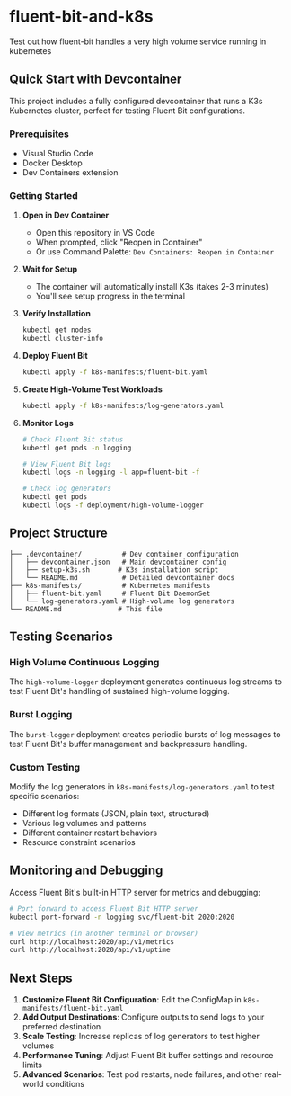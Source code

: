 # fluent-bit-and-k8s
Test out how fluent-bit handles a very high volume service running in kubernetes

## Quick Start with Devcontainer

This project includes a fully configured devcontainer that runs a K3s Kubernetes cluster, perfect for testing Fluent Bit configurations.

### Prerequisites
- Visual Studio Code
- Docker Desktop
- Dev Containers extension

### Getting Started

1. **Open in Dev Container**
   - Open this repository in VS Code
   - When prompted, click "Reopen in Container"
   - Or use Command Palette: `Dev Containers: Reopen in Container`

2. **Wait for Setup**
   - The container will automatically install K3s (takes 2-3 minutes)
   - You'll see setup progress in the terminal

3. **Verify Installation**
   ```bash
   kubectl get nodes
   kubectl cluster-info
   ```

4. **Deploy Fluent Bit**
   ```bash
   kubectl apply -f k8s-manifests/fluent-bit.yaml
   ```

5. **Create High-Volume Test Workloads**
   ```bash
   kubectl apply -f k8s-manifests/log-generators.yaml
   ```

6. **Monitor Logs**
   ```bash
   # Check Fluent Bit status
   kubectl get pods -n logging

   # View Fluent Bit logs
   kubectl logs -n logging -l app=fluent-bit -f

   # Check log generators
   kubectl get pods
   kubectl logs -f deployment/high-volume-logger
   ```

## Project Structure

```
├── .devcontainer/          # Dev container configuration
│   ├── devcontainer.json   # Main devcontainer config
│   ├── setup-k3s.sh       # K3s installation script
│   └── README.md           # Detailed devcontainer docs
├── k8s-manifests/          # Kubernetes manifests
│   ├── fluent-bit.yaml     # Fluent Bit DaemonSet
│   └── log-generators.yaml # High-volume log generators
└── README.md              # This file
```

## Testing Scenarios

### High Volume Continuous Logging
The `high-volume-logger` deployment generates continuous log streams to test Fluent Bit's handling of sustained high-volume logging.

### Burst Logging
The `burst-logger` deployment creates periodic bursts of log messages to test Fluent Bit's buffer management and backpressure handling.

### Custom Testing
Modify the log generators in `k8s-manifests/log-generators.yaml` to test specific scenarios:
- Different log formats (JSON, plain text, structured)
- Various log volumes and patterns
- Different container restart behaviors
- Resource constraint scenarios

## Monitoring and Debugging

Access Fluent Bit's built-in HTTP server for metrics and debugging:
```bash
# Port forward to access Fluent Bit HTTP server
kubectl port-forward -n logging svc/fluent-bit 2020:2020

# View metrics (in another terminal or browser)
curl http://localhost:2020/api/v1/metrics
curl http://localhost:2020/api/v1/uptime
```

## Next Steps

1. **Customize Fluent Bit Configuration**: Edit the ConfigMap in `k8s-manifests/fluent-bit.yaml`
2. **Add Output Destinations**: Configure outputs to send logs to your preferred destination
3. **Scale Testing**: Increase replicas of log generators to test higher volumes
4. **Performance Tuning**: Adjust Fluent Bit buffer settings and resource limits
5. **Advanced Scenarios**: Test pod restarts, node failures, and other real-world conditions

